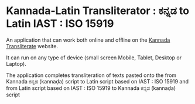 # Kannada-Latin Transliterator : ಕನ್ನಡ to Latin IAST : ISO 15919
An application that can work both online and offline on the [Kannada Transliterate](https://vyshantha.github.io/kannadatransliterate/) website. 

It can run on any type of device (small screen Mobile, Tablet, Desktop or Laptop). 

The application completes transliteration of texts pasted onto the from Kannada ಕನ್ನಡ (kannaḍa) script to Latin script based on IAST : ISO 15919 and from Latin script based on IAST : ISO 15919 to Kannada ಕನ್ನಡ (kannaḍa) script
